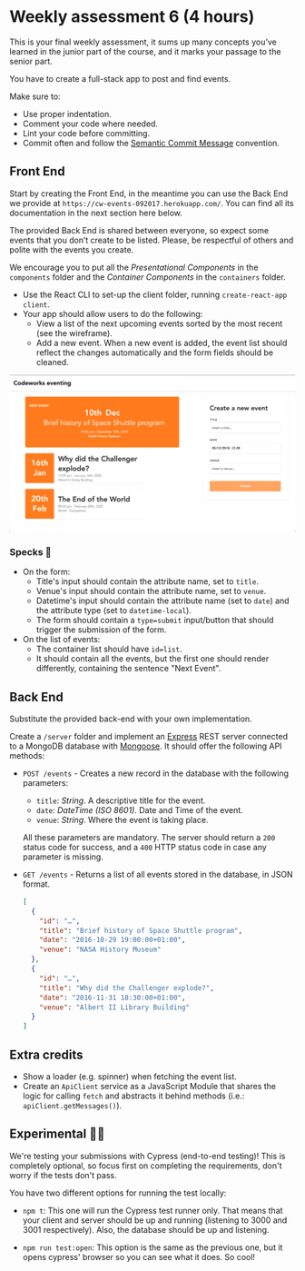 # Weekly assessment 6 (4 hours)

This is your final weekly assessment, it sums up many concepts you’ve learned in the junior part of the course, and it marks your passage to the senior part.

You have to create a full-stack app to post and find events.

Make sure to:

- Use proper indentation.
- Comment your code where needed.
- Lint your code before committing.
- Commit often and follow the [Semantic Commit Message](https://seesparkbox.com/foundry/semantic_commit_messages) convention.

## Front End

Start by creating the Front End, in the meantime you can use the Back End we provide at `https://cw-events-092017.herokuapp.com/`. You can find all its documentation in the next section here below.

The provided Back End is shared between everyone, so expect some events that you don’t create to be listed. Please, be respectful of others and polite with the events you create.

We encourage you to put all the *Presentational Components* in the `components` folder and the *Container Components* in the `containers` folder.

- Use the React CLI to set-up the client folder, running `create-react-app client`.
- Your app should allow users to do the following:
  - View a list of the next upcoming events sorted by the most recent (see the wireframe).
  - Add a new event. When a new event is added, the event list should reflect the changes automatically and the form fields should be cleaned.

![wireframe](readme-images/wireframe.png)

### Specks 🥓

- On the form:
  - Title's input should contain the attribute name, set to `title`.
  - Venue's input should contain the attribute name, set to `venue`.
  - Datetime's input should contain the attribute name (set to `date`) and the attribute type (set to `datetime-local`).
  - The form should contain a `type=submit` input/button that should trigger the submission of the form.
- On the list of events:
  - The container list should have `id=list`.
  - It should contain all the events, but the first one should render differently, containing the sentence "Next Event".

## Back End

Substitute the provided back-end with your own implementation.

Create a `/server` folder and implement an [Express](https://expressjs.com/) REST server connected to a MongoDB database with [Mongoose](http://mongoosejs.com/). It should offer the following API methods:

- `POST /events` - Creates a new record in the database with the following parameters:

  - `title`: *String*. A descriptive title for the event.
  - `date`: *DateTime (ISO 8601).* Date and Time of the event.
  - `venue`: *String*. Where the event is taking place.

  All these parameters are mandatory. The server should return a `200` status code for success, and a `400` HTTP status code in case any parameter is missing.

- `GET /events` - Returns a list of all events stored in the database, in JSON format. 

  ```json
  [
    {
      "id": "…",
      "title": "Brief history of Space Shuttle program",
      "date": "2016-10-29 19:00:00+01:00",
      "venue": "NASA History Museum"
    },
    {
      "id": "…",
      "title": "Why did the Challenger explode?",
      "date": "2016-11-31 18:30:00+01:00",
      "venue": "Albert II Library Building"
    }
  ]
  ```

## Extra credits

- Show a loader (e.g. spinner) when fetching the event list.
- Create an `ApiClient` service as a JavaScript Module that shares the logic for calling `fetch` and abstracts it behind methods (i.e.: `apiClient.getMessages()`).

## Experimental 👩‍🔬

We're testing your submissions with Cypress (end-to-end testing)! This is completely optional, so focus first on completing the requirements, don't worry if the tests don't pass.

You have two different options for running the test locally:

- `npm t`: This one will run the Cypress test runner only. That means that your client and server should be up and running (listening to 3000 and 3001 respectively). Also, the database should be up and listening.

- `npm run test:open`: This option is the same as the previous one, but it opens cypress' browser so you can see what it does. So cool!